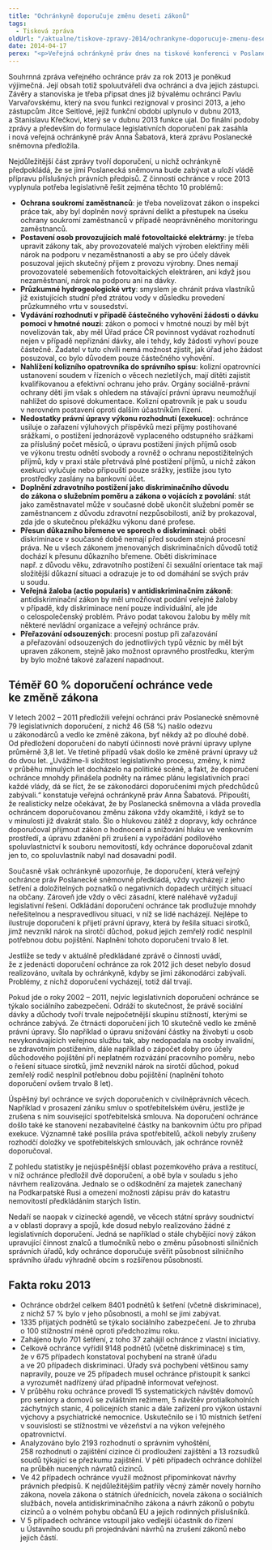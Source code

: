 ```yaml
---
title: "Ochránkyně doporučuje změnu deseti zákonů"
tags:
  - Tisková zpráva
oldUrl: "/aktualne/tiskove-zpravy-2014/ochrankyne-doporucuje-zmenu-deseti-zakonu"
date: 2014-04-17
perex: "<p>Veřejná ochránkyně práv dnes na tiskové konferenci v Poslanecké sněmovně informovala o nejzávažnějších zjištěních uplynulého roku a problémech, které je třeba řešit změnou zákona. Věří, že se jejími doporučeními bude Poslanecká sněmovna i vláda zabývat.</p>"
---
```


<!-- imported from the old website -->

<p>Souhrnná zpráva veřejného ochránce práv za rok 2013 je poněkud výjimečná. Její obsah totiž spoluutvářeli dva ochránci a dva jejich zástupci. Závěry a stanoviska je třeba připsat dnes již bývalému ochránci Pavlu Varvařovskému, který na svou funkci rezignoval v prosinci 2013, a jeho zástupcům Jitce Seitlové, jejíž funkční období uplynulo v dubnu 2013, a Stanislavu Křečkovi, který se v dubnu 2013 funkce ujal. Do finální podoby zprávy a především do formulace legislativních doporučení pak zasáhla i nová veřejná ochránkyně práv Anna Šabatová, která zprávu Poslanecké sněmovna předložila.</p><p>Nejdůležitější část zprávy tvoří doporučení, u nichž ochránkyně předpokládá, že se jimi Poslanecká sněmovna bude zabývat a uloží vládě přípravu příslušných právních předpisů. Z činnosti ochránce v roce 2013 vyplynula potřeba legislativně řešit zejména těchto 10 problémů:</p><ul><li><strong>Ochrana soukromí zaměstnanců</strong>: je třeba novelizovat zákon o inspekci práce tak, aby byl doplněn nový správní delikt a přestupek na úseku ochrany soukromí zaměstnanců v případě neoprávněného monitoringu zaměstnanců.</li><li><strong>Postavení osob provozujících malé fotovoltaické elektrárny</strong>: je třeba upravit zákony tak, aby provozovatelé malých výroben elektřiny měli nárok na podporu v nezaměstnanosti a aby se pro účely dávek posuzoval jejich skutečný příjem z provozu výrobny. Dnes nemají provozovatelé sebemenších fotovoltaických elektráren, ani když jsou nezaměstnaní, nárok na podporu ani na dávky.</li><li><strong>Průzkumné hydrogeologické vrty</strong>: smyslem je chránit práva vlastníků již existujících studní před ztrátou vody v důsledku provedení průzkumného vrtu v sousedství. </li><li><strong>Vydávání rozhodnutí v případě částečného vyhovění žádosti o dávku pomoci v hmotné nouzi</strong>: zákon o pomoci v hmotné nouzi by měl být novelizován tak, aby měl Úřad práce ČR povinnost vydávat rozhodnutí nejen v případě nepřiznání dávky, ale i tehdy, kdy žádosti vyhoví pouze částečně. Žadatel v tuto chvíli nemá možnost zjistit, jak úřad jeho žádost posuzoval, co bylo důvodem pouze částečného vyhovění.</li><li><strong>Nahlížení kolizního opatrovníka do správního spisu</strong>: kolizní opatrovníci ustanovení soudem v řízeních o věcech nezletilých, mají dítěti zajistit kvalifikovanou a efektivní ochranu jeho práv. Orgány sociálně-právní ochrany dětí jim však s ohledem na stávající právní úpravu neumožňují nahlížet do spisové dokumentace. Kolizní opatrovník je pak u soudu v nerovném postavení oproti dalším účastníkům řízení.</li><li><strong>Nedostatky právní úpravy výkonu rozhodnutí (exekuce)</strong>: ochránce usiluje o zařazení výluhových příspěvků mezi příjmy postihované srážkami, o postižení jednorázově vyplaceného odstupného srážkami za příslušný počet měsíců, o úpravu postižení jiných příjmů osob ve výkonu trestu odnětí svobody a rovněž o ochranu nepostižitelných příjmů, kdy v praxi stále přetrvává plné postižení příjmů, u nichž zákon exekuci vylučuje nebo připouští pouze srážky, jestliže jsou tyto prostředky zaslány na bankovní účet.</li><li><strong>Doplnění zdravotního postižení jako diskriminačního důvodu do zákona o služebním poměru a zákona o vojácích z povolání</strong>: stát jako zaměstnavatel může v současné době ukončit služební poměr se zaměstnancem z důvodu zdravotní nezpůsobilosti, aniž by prokazoval, zda jde o skutečnou překážku výkonu dané profese.</li><li><strong>Přesun důkazního břemene ve sporech o diskriminaci</strong>: oběti diskriminace v současné době nemají před soudem stejná procesní práva. Ne u všech zákonem jmenovaných diskriminačních důvodů totiž dochází k přesunu důkazního břemene. Oběti diskriminace např. z důvodu věku, zdravotního postižení či sexuální orientace tak mají složitější důkazní situaci a odrazuje je to od domáhání se svých práv u soudu.</li><li><strong>Veřejná žaloba (actio popularis) v antidiskriminačním zákoně</strong>:  antidiskriminační zákon by měl umožňovat podání veřejné žaloby v případě, kdy diskriminace není pouze individuální, ale jde o celospolečenský problém. Právo podat takovou žalobu by měly mít některé nevládní organizace a veřejný ochránce práv.</li><li><strong>Přeřazování odsouzených</strong>: procesní postup při zařazování a přeřazování odsouzených do jednotlivých typů věznic by měl být upraven zákonem, stejně jako možnost opravného prostředku, kterým by bylo možné takové zařazení napadnout.</li></ul><h2>Téměř 60 % doporučení ochránce vede ke změně zákona</h2><p>V letech 2002 – 2011 předložili veřejní ochránci práv Poslanecké sněmovně 79 legislativních doporučení, z nichž 46 (58 %) našlo odezvu u zákonodárců a vedlo ke změně zákona, byť někdy až po dlouhé době. Od předložení doporučení do nabytí účinnosti nové právní úpravy uplyne průměrně 3,8 let. Ve třetině případů však došlo ke změně právní úpravy už do dvou let. „Uvážíme-li složitost legislativního procesu, změny, k nimž v průběhu minulých let docházelo na politické scéně, a fakt, že doporučení ochránce mnohdy přinášela podněty na rámec plánu legislativních prací každé vlády, dá se říct, že se zákonodárci doporučeními mých předchůdců zabývali.“ konstatuje veřejná ochránkyně práv Anna Šabatová. Připouští, že realisticky nelze očekávat, že by Poslanecká sněmovna a vláda provedla ochráncem doporučovanou změnu zákona vždy okamžitě, i když se to v minulosti již dvakrát stalo. Šlo o hlukovou zátěž z dopravy, kdy ochránce doporučoval přijmout zákon o hodnocení a snižování hluku ve venkovním prostředí, a úpravu zdanění při zrušení a vypořádání podílového spoluvlastnictví k souboru nemovitostí, kdy ochránce doporučoval zdanit jen to, co spoluvlastník nabyl nad dosavadní podíl.</p><p>Současně však ochránkyně upozorňuje, že doporučení, která veřejný ochránce práv Poslanecké sněmovně předkládá, vždy vycházejí z jeho šetření a doložitelných poznatků o negativních dopadech určitých situací na občany. Zároveň jde vždy o věci zásadní, které naléhavě vyžadují legislativní řešení. Odkládání doporučení ochránce tak prodlužuje mnohdy neřešitelnou a nespravedlivou situaci, v níž se lidé nacházejí. Nejlépe to ilustruje doporučení k přijetí právní úpravy, která by řešila situaci sirotků, jimž nevznikl nárok na sirotčí důchod, pokud jejich zemřelý rodič nesplnil potřebnou dobu pojištění. Naplnění tohoto doporučení trvalo 8 let.</p><p>Jestliže se tedy v aktuálně předkládané zprávě o činnosti uvádí, že z jedenácti doporučení ochránce za rok 2012 jich deset nebylo dosud realizováno, uvítala by ochránkyně, kdyby se jimi zákonodárci zabývali. Problémy, z nichž doporučení vycházejí, totiž dál trvají.</p><p>Pokud jde o roky 2002 – 2011, nejvíc legislativních doporučení ochránce se týkalo sociálního zabezpečení. Odráží to skutečnost, že právě sociální dávky a důchody tvoří trvale nejpočetnější skupinu stížností, kterými se ochránce zabývá. Ze čtrnácti doporučení jich 10 skutečně vedlo ke změně právní úpravy. Šlo například o úpravu snižování částky na živobytí u osob nevykonávajících veřejnou službu tak, aby nedopadala na osoby invalidní, se zdravotním postižením, dále například o zápočet doby pro účely důchodového pojištění při neplatném rozvázání pracovního poměru, nebo o řešení situace sirotků, jimž nevznikl nárok na sirotčí důchod, pokud zemřelý rodič nesplnil potřebnou dobu pojištění (naplnění tohoto doporučení ovšem trvalo 8 let).</p><p>Úspěšný byl ochránce ve svých doporučeních v civilněprávních věcech. Například v prosazení zániku smluv o spotřebitelském úvěru, jestliže je zrušena s ním související spotřebitelská smlouva. Na doporučení ochránce došlo také ke stanovení nezabavitelné částky na bankovním účtu pro případ exekuce. Významně také posílila práva spotřebitelů, ačkoli nebyly zrušeny rozhodčí doložky ve spotřebitelských smlouvách, jak ochránce rovněž doporučoval.</p><p>Z pohledu statistiky je nejúspěšnější oblast pozemkového práva a restitucí, v níž ochránce předložil dvě doporučení, a obě byla v souladu s jeho návrhem realizována. Jednalo se o odškodnění za majetek zanechaný na Podkarpatské Rusi a omezení možnosti zápisu práv do katastru nemovitostí předkládáním starých listin.</p><p>Nedaří se naopak v cizinecké agendě, ve věcech státní správy soudnictví a v oblasti dopravy a spojů, kde dosud nebylo realizováno žádné z  legislativních doporučení. Jedná se například o stále chybějící nový zákon upravující činnost znalců a tlumočníků nebo o změnu působnosti silničních správních úřadů, kdy ochránce doporučuje svěřit působnost silničního správního úřadu výhradně obcím s rozšířenou působností.</p><h2>Fakta roku 2013</h2><ul><li>Ochránce obdržel celkem 8401 podnětů k šetření (včetně diskriminace), z nichž 57 % bylo v jeho působnosti, a mohl se jimi zabývat.</li><li>1335 přijatých podnětů se týkalo sociálního zabezpečení. Je to zhruba o 100 stížnostní méně oproti předchozímu roku.</li><li>Zahájeno bylo 701 šetření, z toho 37 zahájil ochránce z vlastní iniciativy.</li><li>Celkově ochránce vyřídil 9148 podnětů (včetně diskriminace) s tím, že v 675 případech konstatoval pochybení na straně úřadu a ve 20 případech diskriminaci. Úřady svá pochybení většinou samy napravily, pouze ve 25 případech musel ochránce přistoupit k sankci a vyrozumět nadřízený úřad případně informovat veřejnost.</li><li>V průběhu roku ochránce provedl 15 systematických návštěv domovů pro seniory a domovů se zvláštním režimem, 5 návštěv protialkoholních záchytných stanic, 4 policejních stanic a dále zařízení pro výkon ústavní výchovy a psychiatrické nemocnice. Uskutečnilo se i 10 místních šetření v souvislosti se stížnostmi ve vězeňství a na výkon veřejného opatrovnictví.</li><li>Analyzováno bylo 2193 rozhodnutí o správním vyhoštění, 258 rozhodnutí o zajištění cizince či prodloužení zajištění a 13 rozsudků soudů týkající se přezkumu zajištění. V pěti případech ochránce dohlížel na průběh nucených návratů cizinců.</li><li>Ve 42 případech ochránce využil možnost připomínkovat návrhy právních předpisů. K nejdůležitějším patřily věcný záměr novely horního zákona, novela zákona o státních úřednících, novela zákona o sociálních službách, novela antidiskriminačního zákona a návrh zákonů o pobytu cizinců a o volném pohybu občanů EU a jejich rodinných příslušníků.</li><li>V 5 případech ochránce vstoupil jako vedlejší účastník do řízení u Ústavního soudu při projednávání návrhů na zrušení zákonů nebo jejich částí. </li></ul><p> </p>
